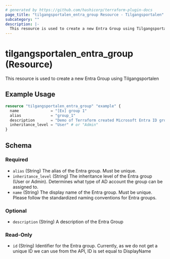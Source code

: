 ```yaml
---
# generated by https://github.com/hashicorp/terraform-plugin-docs
page_title: "tilgangsportalen_entra_group Resource - Tilgangsportalen"
subcategory: ""
description: |-
  This resource is used to create a new Entra Group using Tilgangsportalen
---
```


# tilgangsportalen_entra_group (Resource)

This resource is used to create a new Entra Group using Tilgangsportalen

## Example Usage

```terraform
resource "tilgangsportalen_entra_group" "example" {
  name              = "[Ex] group 1"
  alias             = "group_1"
  description       = "Demo of Terraform created Microsoft Entra ID group"
  inheritance_level = "User" # or "Admin"
}
```

<!-- schema generated by tfplugindocs -->
## Schema

### Required

- `alias` (String) The alias of the Entra group. Must be unique.
- `inheritance_level` (String) The inheritance level of the Entra group (User or Admin). Determines what type of AD account the group can be assigned to.
- `name` (String) The display name of the Entra group. Must be unique. Please follow the standardized naming conventions for Entra groups.

### Optional

- `description` (String) A description of the Entra Group

### Read-Only

- `id` (String) Identifier for the Entra group. Currently, as we do not get a unique ID we can use from the API, ID is set equal to DisplayName
